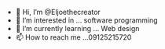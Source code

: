 - 👋 Hi, I’m @Eljoethecreator
- 👀 I’m interested in ... software programming
- 🌱 I’m currently learning ... Web design
- 📫 How to reach me ...09125215720

<!---
Eljoethecreator/Eljoethecreator is  ✨ special ✨ r.
--->
